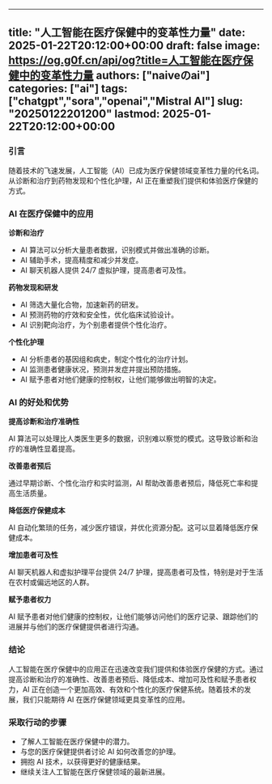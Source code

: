 
---
title: "人工智能在医疗保健中的变革性力量"
date: 2025-01-22T20:12:00+00:00
draft: false
image: https://og.g0f.cn/api/og?title=人工智能在医疗保健中的变革性力量
authors: ["naiveのai"]
categories: ["ai"]
tags: ["chatgpt","sora","openai","Mistral AI"]
slug: "20250122201200"
lastmod: 2025-01-22T20:12:00+00:00
---
### 引言

随着技术的飞速发展，人工智能（AI）已成为医疗保健领域变革性力量的代名词。从诊断和治疗到药物发现和个性化护理，AI 正在重塑我们提供和体验医疗保健的方式。

### AI 在医疗保健中的应用

**诊断和治疗**

* AI 算法可以分析大量患者数据，识别模式并做出准确的诊断。
* AI 辅助手术，提高精度和减少并发症。
* AI 聊天机器人提供 24/7 虚拟护理，提高患者可及性。

**药物发现和研发**

* AI 筛选大量化合物，加速新药的研发。
* AI 预测药物的疗效和安全性，优化临床试验设计。
* AI 识别靶向治疗，为个别患者提供个性化治疗。

**个性化护理**

* AI 分析患者的基因组和病史，制定个性化的治疗计划。
* AI 监测患者健康状况，预测并发症并提出预防措施。
* AI 赋予患者对他们健康的控制权，让他们能够做出明智的决定。

### AI 的好处和优势

**提高诊断和治疗准确性**

AI 算法可以处理比人类医生更多的数据，识别难以察觉的模式。这导致诊断和治疗的准确性显着提高。

**改善患者预后**

通过早期诊断、个性化治疗和实时监测，AI 帮助改善患者预后，降低死亡率和提高生活质量。

**降低医疗保健成本**

AI 自动化繁琐的任务，减少医疗错误，并优化资源分配。这可以显着降低医疗保健成本。

**增加患者可及性**

AI 聊天机器人和虚拟护理平台提供 24/7 护理，提高患者可及性，特别是对于生活在农村或偏远地区的人群。

**赋予患者权力**

AI 赋予患者对他们健康的控制权，让他们能够访问他们的医疗记录、跟踪他们的进展并与他们的医疗保健提供者进行沟通。

### 结论

人工智能在医疗保健中的应用正在迅速改变我们提供和体验医疗保健的方式。通过提高诊断和治疗的准确性、改善患者预后、降低成本、增加可及性和赋予患者权力，AI 正在创造一个更加高效、有效和个性化的医疗保健系统。随着技术的发展，我们只能期待 AI 在医疗保健领域更具变革性的应用。

### 采取行动的步骤

* 了解人工智能在医疗保健中的潜力。
* 与您的医疗保健提供者讨论 AI 如何改善您的护理。
* 拥抱 AI 技术，以获得更好的健康结果。
* 继续关注人工智能在医疗保健领域的最新进展。